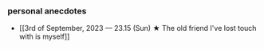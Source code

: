 ### personal anecdotes
- [[3rd of September, 2023 — 23.15 (Sun) ★ The old friend I've lost touch with is myself]] 